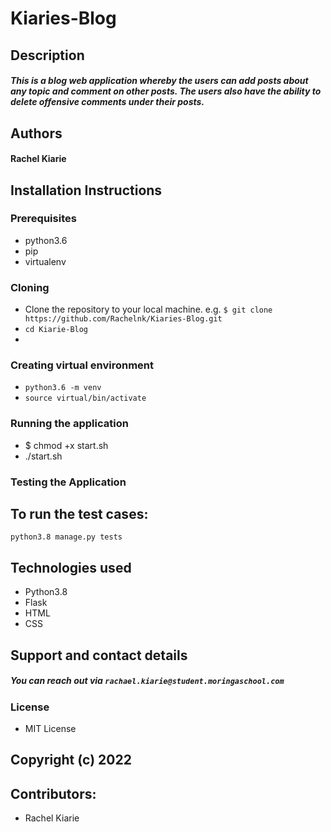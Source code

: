 # Kiaries-Blog

## Description
##### This is a blog web application whereby the users can add posts about any topic and comment on other posts. The users also have the ability to delete offensive comments under their posts.

## Authors
#### Rachel Kiarie



## Installation Instructions
### Prerequisites
* python3.6
* pip
* virtualenv

### Cloning

* Clone the repository to your local machine. e.g. 
`$ git clone https://github.com/Rachelnk/Kiaries-Blog.git`
* `cd Kiarie-Blog`
* 
### Creating virtual environment
* `python3.6 -m venv`
* `source virtual/bin/activate`

### Running the application
* $ chmod +x start.sh
* ./start.sh

### Testing the Application
## To run the test cases:
`python3.8 manage.py tests`


## Technologies used
* Python3.8
* Flask
* HTML
* CSS

## Support and contact details
##### You can reach out via `rachael.kiarie@student.moringaschool.com` 
 ### License
 * MIT License
 ## Copyright (c) 2022
 
 ## Contributors:
 * Rachel Kiarie